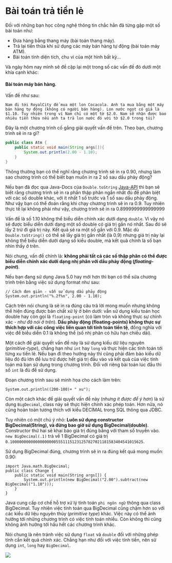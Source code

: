 # Bài toán trả tiền lẻ

Đối với những bạn học công nghệ thông tin chắc hẳn đã từng gặp một số bài toán như:
- Đưa hàng bằng thang máy (bài toán thang máy).
- Trả lại tiền thừa khi sử dụng các máy bán hàng tự động (bài toán máy ATM).
- Bài toán tính diện tích, chu vi của một hình bất kỳ...

Và ngày hôm nay mình sẽ đề cập lại một trong số các vấn đề đó dưới một khía cạnh khác: 

#### __Bài toán máy bán hàng__.

Vấn đề như sau:
````
Nam đi tới RoyalCity để mua một lon Cocacola. Anh ta mua bằng một máy bán hàng tự động (không có người bán hàng). Lon nước ngọt có giá là $1.10. Tuy nhiên trong ví Nam chỉ có một tờ $2.0. Nam sẽ nhận được bao nhiêu tiền thừa nếu anh ta trả lon nước đó với tờ $2.0 trong túi?
````

Đây là một chương trình cố gắng giải quyết vấn đề trên. Theo bạn, chương trình sẽ in ra gì?

````JAVA
public class Atm {
    public static void main(String args[]){
        System.out.println(2.00 - 1.10);
    }
}
````

Thông thường bạn có thể nghĩ rằng chương trình sẽ in ra 0.90, nhưng làm sao chương trình có thể biết bạn muốn in ra 2 số sau dấu phảy động? 

Nếu bạn đã đọc qua Java-Docs của `Double.toString` [Java-API](http://docs.oracle.com/javase/7/docs/api/java/lang/Double.html#toString(double)) thì bạn sẽ biết rằng chương trình sẽ in ra phần thập phân ngắn nhất đủ để phân biệt với các số double khác, với ít nhất 1 số trước và 1 số sau dấu phảy động. Như vậy bạn có thể đoán rằng khi chạy chương trình sẽ in ra 0.9. Tuy nhiên thực tế lại không phải như vậy, chương trình sẽ in ra 0.8999999999999999

Vấn đề là số 1.10 không thể biểu diễn chính xác dưới dạng `double`. Vì vậy nó sẽ được biểu diễn dưới dạng một số double có giá trị gần nó nhất. Sau đó sẽ lấy 2 trừ đi giá trị này. Kết quả sẽ ra một số gần với 0.9. Mặc dù `Double.toString()` có thể sẽ lấy giá trị gần nhất (là 0.9) nhưng giá trị này lại không thể biểu diễn dưới dạng số kiểu double, mà kết quả chính là số bạn nhìn thấy ở trên.

Nói chung, vấn đề chính là: __không phải tất cả các số thập phân có thể được biểu diễn chính xác dưới dạng nhị phân với dấu phảy động (_floating-point_)__. 

Nếu bạn đang sử dụng Java 5.0 hay mới hơn thì bạn có thể sửa chương trình trên bằng việc sử dụng format như sau:

````
// Cách đơn giản - vẫn sử dụng dấu phảy động
System.out.println("%.2f%n", 2.00 - 1.10);
````

Cách trên nói chung là sẽ in ra đúng câu trả lời mong muốn nhưng không thể hiện đúng được bản chất xử lý ở bên dưới: vẫn sử dụng kiểu toán học double hay còn gọi là `floating-point` (có làm tròn và không thực sự chính xác - _như đã nói ở trên_). __Dấu phảy động (floating-points) không thực sự thích hợp với các công việc liên quan tới tính toán tiền tệ__, đồng nghĩa với việc để biểu diễn 0.1 là không thể (số nhị phân có hữu hạn chiều dài).

Một cách để giải quyết vấn đề này là sử dụng kiểu dữ liệu nguyên (_primitive-type_), chẳng hạn như `int` hay `long` và thực hiện các tính toán tới từng xu tiền lẻ. Nếu bạn đi theo hướng này thì cũng phải đảm bảo kiểu dữ liệu đó đủ lớn để lưu trữ được hết giá trị đầu vào và kết quả của việc tính toán mà bạn sử dụng trong chương trình. Đối với riêng bài toán lúc đầu thì số `int` là đủ để sử dụng.

Đoạn chương trình sau sẽ minh họa cho cách làm trên:
````
System.out.println((200-100)+ " xu");
````

Còn một cách khác để giải quyết vấn đề này (_nhưng ít được để ý hơn_) là sử dụng `BigDecimal`, class này sẽ thực hiện chính xác phép toán. Hơn nữa, nó cũng hoàn toàn tương thích với kiểu DECIMAL trong SQL thông qua JDBC.

Tuy nhiên có một chú ý nhỏ: __Luôn sử dụng constructor BigDecimal(String), và đừng bao giờ sử dụng BigDecimal(double)__. Constructor thứ hai sẽ khai báo giá trị đúng bằng với tham số truyền vào. `new BigDecimal(.1)` trả về 1 BigDecimal có giá trị `0.1000000000000000000055511151231257827021181583404541015625`. 

Sử dụng BigDecimal đúng, chương trình sẽ in ra đúng kết quả mong muốn: 0.90:

````
import Java.math.BigDecimal;
public class Change {
    public static void main(String args[]) {
        System.out.println(new BigDecimal("2.00").subtract(new BigDecimal("1.10")));
    }
}
````

Java cung cấp cơ chế hỗ trợ xử lý tính toán `phi ngôn ngữ` thông qua class BigDecimal. Tuy nhiên việc tính toán qua BigDecimal cũng chậm hơn so với các kiểu dữ liệu nguyên thủy (_primitive type_) khác. Việc này có thể ảnh hưởng tới những chương trình có việc tính toán nhiều. Còn không thì cũng không ảnh hưởng tới hầu hết các chương trình khác.

Nói chung là nên tránh việc sử dụng `float` và `double` đối với những phép tính cần kết quả chính xác. Chẳng hạn như đối với việc tính tiền, nên sử dụng `int`, `long` hay `BigDecimal`.

![](../illutions/ambiguous.jpg)